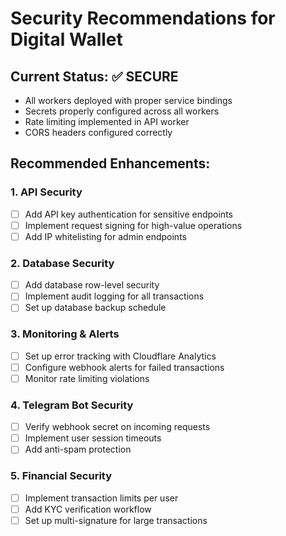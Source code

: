 # Security Recommendations for Digital Wallet

## Current Status: ✅ SECURE
- All workers deployed with proper service bindings
- Secrets properly configured across all workers
- Rate limiting implemented in API worker
- CORS headers configured correctly

## Recommended Enhancements:

### 1. API Security
- [ ] Add API key authentication for sensitive endpoints
- [ ] Implement request signing for high-value operations
- [ ] Add IP whitelisting for admin endpoints

### 2. Database Security
- [ ] Add database row-level security
- [ ] Implement audit logging for all transactions
- [ ] Set up database backup schedule

### 3. Monitoring & Alerts
- [ ] Set up error tracking with Cloudflare Analytics
- [ ] Configure webhook alerts for failed transactions
- [ ] Monitor rate limiting violations

### 4. Telegram Bot Security
- [ ] Verify webhook secret on incoming requests
- [ ] Implement user session timeouts
- [ ] Add anti-spam protection

### 5. Financial Security
- [ ] Implement transaction limits per user
- [ ] Add KYC verification workflow
- [ ] Set up multi-signature for large transactions
